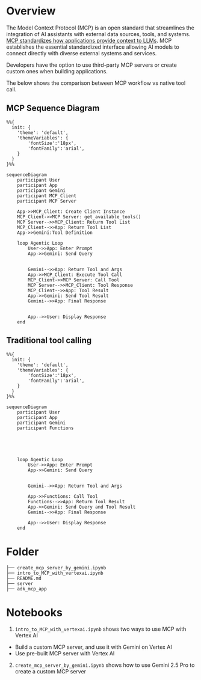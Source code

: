 # Overview
The Model Context Protocol (MCP) is an open standard that streamlines the integration of AI assistants with external data sources, tools, and systems. [MCP standardizes how applications provide context to LLMs](https://modelcontextprotocol.io/introduction). MCP establishes the essential standardized interface allowing AI models to connect directly with diverse external systems and services.

Developers have the option to use third-party MCP servers or create custom ones when building applications. 

The below shows the comparison between MCP workflow vs native tool call.

## MCP Sequence Diagram

```mermaid
%%{
  init: {
    'theme': 'default', 
    'themeVariables': {
        'fontSize':'18px',
        'fontFamily':'arial',
    }
  }
}%%

sequenceDiagram
    participant User
    participant App
    participant Gemini
    participant MCP_Client
    participant MCP Server

    App->>MCP_Client: Create Client Instance
    MCP_Client->>MCP Server: get_available_tools()
    MCP Server-->>MCP_Client: Return Tool List
    MCP_Client-->>App: Return Tool List
    App->>Gemini:Tool Definition
    
    loop Agentic Loop
        User->>App: Enter Prompt
        App->>Gemini: Send Query
        
 
        Gemini-->>App: Return Tool and Args
        App->>MCP_Client: Execute Tool Call
        MCP_Client->>MCP Server: Call Tool
        MCP Server-->>MCP_Client: Tool Response
        MCP_Client-->>App: Tool Result
        App->>Gemini: Send Tool Result
        Gemini-->>App: Final Response
     
        
        App-->>User: Display Response
    end
```

## Traditional tool calling

```mermaid
%%{
  init: {
    'theme': 'default', 
    'themeVariables': {
        'fontSize':'18px',
        'fontFamily':'arial',
    }
  }
}%%

sequenceDiagram
    participant User
    participant App
    participant Gemini
    participant Functions

  

  
    
    loop Agentic Loop
        User->>App: Enter Prompt
        App->>Gemini: Send Query
        
        
        Gemini-->>App: Return Tool and Args
        
        App->>Functions: Call Tool
        Functions-->>App: Return Tool Result
        App->>Gemini: Send Query and Tool Result
        Gemini-->>App: Final Response
      
        App-->>User: Display Response
    end
```

# Folder
```dotnetcli
├── create_mcp_server_by_gemini.ipynb
├── intro_to_MCP_with_vertexai.ipynb
├── README.md
├── server
├── adk_mcp_app
```

# Notebooks
1. `intro_to_MCP_with_vertexai.ipynb` shows two ways to use MCP with Vertex AI
- Build a custom MCP server, and use it with Gemini on Vertex AI
- Use pre-built MCP server with Vertex AI

2. `create_mcp_server_by_gemini.ipynb` shows how to use Gemini 2.5 Pro to create a custom MCP server

